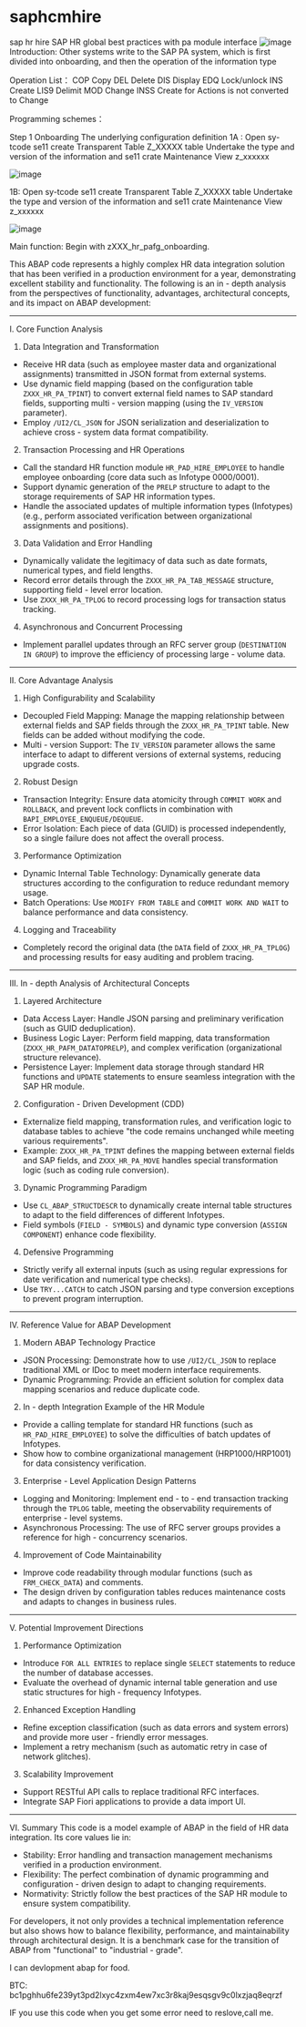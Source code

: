 # saphcmhire
sap hr hire
SAP HR global best practices with pa module interface
![image](https://github.com/user-attachments/assets/0f536775-4960-4a6d-8d10-4a02df095c40)
Introduction:
Other systems write to the SAP PA system, which is first divided into onboarding, and then the operation of the information type
 
Operation List：
COP        Copy
DEL         Delete
DIS          Display
EDQ        Lock/unlock
INS          Create
LIS9        Delimit
MOD       Change
INSS       Create for Actions is not converted to Change
 
Programming schemes：
 
Step 1 Onboarding  The underlying configuration definition
  1A : Open sy-tcode  se11 create Transparent Table Z_XXXXX table  Undertake the type and version of the information  and se11 crate Maintenance View z_xxxxxx

![image](https://github.com/user-attachments/assets/0b7b3219-5f56-425e-b0dc-083347ef798f)





  1B: Open sy-tcode  se11 create Transparent Table Z_XXXXX table  Undertake the type and version of the information  and se11 crate Maintenance View z_xxxxxx


![image](https://github.com/XW-bmw/saphcmhire/assets/29417134/464a7dc5-857e-4cfb-b5d0-d567bd9b3df1)



Main function:
Begin with  zXXX_hr_pafg_onboarding.



This ABAP code represents a highly complex HR data integration solution that has been verified in a production environment for a year, demonstrating excellent stability and functionality. The following is an in - depth analysis from the perspectives of functionality, advantages, architectural concepts, and its impact on ABAP development: 
 
--- 
 
I. Core Function Analysis 
1. Data Integration and Transformation 
- Receive HR data (such as employee master data and organizational assignments) transmitted in JSON format from external systems. 
- Use dynamic field mapping (based on the configuration table `ZXXX_HR_PA_TPINT`) to convert external field names to SAP standard fields, supporting multi - version mapping (using the `IV_VERSION` parameter). 
- Employ `/UI2/CL_JSON` for JSON serialization and deserialization to achieve cross - system data format compatibility. 
 
2. Transaction Processing and HR Operations 
- Call the standard HR function module `HR_PAD_HIRE_EMPLOYEE` to handle employee onboarding (core data such as Infotype 0000/0001). 
- Support dynamic generation of the `PRELP` structure to adapt to the storage requirements of SAP HR information types. 
- Handle the associated updates of multiple information types (Infotypes) (e.g., perform associated verification between organizational assignments and positions). 
 
3. Data Validation and Error Handling 
- Dynamically validate the legitimacy of data such as date formats, numerical types, and field lengths. 
- Record error details through the `ZXXX_HR_PA_TAB_MESSAGE` structure, supporting field - level error location. 
- Use `ZXXX_HR_PA_TPLOG` to record processing logs for transaction status tracking. 
 
4. Asynchronous and Concurrent Processing 
- Implement parallel updates through an RFC server group (`DESTINATION IN GROUP`) to improve the efficiency of processing large - volume data. 
 
--- 
 
II. Core Advantage Analysis 
1. High Configurability and Scalability 
- Decoupled Field Mapping: Manage the mapping relationship between external fields and SAP fields through the `ZXXX_HR_PA_TPINT` table. New fields can be added without modifying the code. 
- Multi - version Support: The `IV_VERSION` parameter allows the same interface to adapt to different versions of external systems, reducing upgrade costs. 
 
2. Robust Design 
- Transaction Integrity: Ensure data atomicity through `COMMIT WORK` and `ROLLBACK`, and prevent lock conflicts in combination with `BAPI_EMPLOYEE_ENQUEUE/DEQUEUE`. 
- Error Isolation: Each piece of data (GUID) is processed independently, so a single failure does not affect the overall process. 
 
3. Performance Optimization 
- Dynamic Internal Table Technology: Dynamically generate data structures according to the configuration to reduce redundant memory usage. 
- Batch Operations: Use `MODIFY FROM TABLE` and `COMMIT WORK AND WAIT` to balance performance and data consistency. 
 
4. Logging and Traceability 
- Completely record the original data (the `DATA` field of `ZXXX_HR_PA_TPLOG`) and processing results for easy auditing and problem tracing. 
 
--- 
 
III. In - depth Analysis of Architectural Concepts 
1. Layered Architecture 
- Data Access Layer: Handle JSON parsing and preliminary verification (such as GUID deduplication). 
- Business Logic Layer: Perform field mapping, data transformation (`ZXXX_HR_PAFM_DATATOPRELP`), and complex verification (organizational structure relevance). 
- Persistence Layer: Implement data storage through standard HR functions and `UPDATE` statements to ensure seamless integration with the SAP HR module. 
 
2. Configuration - Driven Development (CDD) 
- Externalize field mapping, transformation rules, and verification logic to database tables to achieve "the code remains unchanged while meeting various requirements". 
- Example: `ZXXX_HR_PA_TPINT` defines the mapping between external fields and SAP fields, and `ZXXX_HR_PA_MOVE` handles special transformation logic (such as coding rule conversion). 
 
3. Dynamic Programming Paradigm 
- Use `CL_ABAP_STRUCTDESCR` to dynamically create internal table structures to adapt to the field differences of different Infotypes. 
- Field symbols (`FIELD - SYMBOLS`) and dynamic type conversion (`ASSIGN COMPONENT`) enhance code flexibility. 
 
4. Defensive Programming 
- Strictly verify all external inputs (such as using regular expressions for date verification and numerical type checks). 
- Use `TRY...CATCH` to catch JSON parsing and type conversion exceptions to prevent program interruption. 
 
--- 
 
IV. Reference Value for ABAP Development 
1. Modern ABAP Technology Practice 
- JSON Processing: Demonstrate how to use `/UI2/CL_JSON` to replace traditional XML or IDoc to meet modern interface requirements. 
- Dynamic Programming: Provide an efficient solution for complex data mapping scenarios and reduce duplicate code. 
 
2. In - depth Integration Example of the HR Module 
- Provide a calling template for standard HR functions (such as `HR_PAD_HIRE_EMPLOYEE`) to solve the difficulties of batch updates of Infotypes. 
- Show how to combine organizational management (HRP1000/HRP1001) for data consistency verification. 
 
3. Enterprise - Level Application Design Patterns 
- Logging and Monitoring: Implement end - to - end transaction tracking through the `TPLOG` table, meeting the observability requirements of enterprise - level systems. 
- Asynchronous Processing: The use of RFC server groups provides a reference for high - concurrency scenarios. 
 
4. Improvement of Code Maintainability 
- Improve code readability through modular functions (such as `FRM_CHECK_DATA`) and comments. 
- The design driven by configuration tables reduces maintenance costs and adapts to changes in business rules. 
 
--- 
 
V. Potential Improvement Directions 
1. Performance Optimization 
- Introduce `FOR ALL ENTRIES` to replace single `SELECT` statements to reduce the number of database accesses. 
- Evaluate the overhead of dynamic internal table generation and use static structures for high - frequency Infotypes. 
 
2. Enhanced Exception Handling 
- Refine exception classification (such as data errors and system errors) and provide more user - friendly error messages. 
- Implement a retry mechanism (such as automatic retry in case of network glitches). 
 
3. Scalability Improvement 
- Support RESTful API calls to replace traditional RFC interfaces. 
- Integrate SAP Fiori applications to provide a data import UI. 
 
--- 
 
VI. Summary 
This code is a model example of ABAP in the field of HR data integration. Its core values lie in: 
- Stability: Error handling and transaction management mechanisms verified in a production environment. 
- Flexibility: The perfect combination of dynamic programming and configuration - driven design to adapt to changing requirements. 
- Normativity: Strictly follow the best practices of the SAP HR module to ensure system compatibility. 
 
For developers, it not only provides a technical implementation reference but also shows how to balance flexibility, performance, and maintainability through architectural design. It is a benchmark case for the transition of ABAP from "functional" to "industrial - grade".



I can devlopment abap for food.

BTC: bc1pghhu6fe239yt3pd2lxyc4zxm4ew7xc3r8kaj9esqsgv9c0lxzjaq8eqrzf

IF you use this code when you get some error need to reslove,call me.


